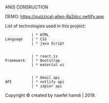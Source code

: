 ANIS CONSRUCTION

DEMO: https://quizzical-allen-8a2dcc.netlify.app

 List of technologies used in this project:
    
                | * HTML
    Language    | * CSS
                | * java Script
                        

                | * react.js
    Framework   | * Bootstrap 
                | * material ui                    
               

                | * Gmail api
    API         | * netlify api 
                | * zapier api   

Copyright © created by nawfel hamdi | 2019.
